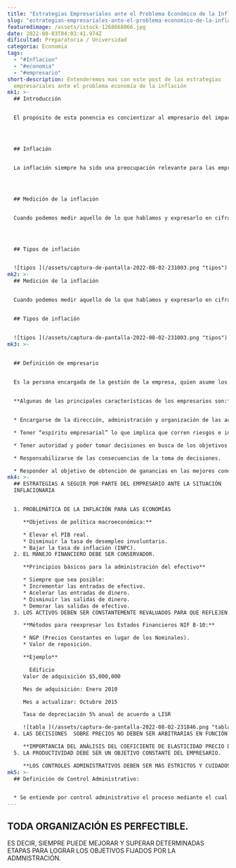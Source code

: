 ```yaml
---
title: "Estrategias Empresariales ante el Problema Económico de la Inflación "
slug: "estrategias-empresariales-ante-el-problema-economico-de-la-inflacion "
featuredimage: /assets/istock-1268668066.jpg
date: 2022-08-03T04:03:41.974Z
dificultad: Preparatoria / Universidad
categoria: Economia
tags:
  - "#Inflacion"
  - "#economia"
  - "#empresario"
short-description: Entenderemos mas con este post de las estrategias
  empresariales ante el problema economía de la inflación
mk1: >-
  ## Introducción


  El propósito de esta ponencia es concientizar al empresario del impacto que trae para el seno de las organizaciones el fenómeno inflacionario. Por ende se platean una serie de estrategias para hacerle frente ante una situación inflacionaria.




  ## Inflación


  La inflación siempre ha sido una preocupación relevante para las empresas, ya que erosiona el poder adquisitivo y aumenta los costes. En los últimos años, la inflación ha sido relativamente baja en muchas economías desarrolladas. Sin embargo, hay indicios de que la inflación está repuntando de nuevo y es probable que esto tenga un impacto en las empresas. El objetivo de este trabajo es concienciar al empresario del impacto que el fenómeno inflacionario conlleva en el seno de las organizaciones. Por ello, se presentan una serie de estrategias para hacer frente a una situación inflacionaria. El documento comienza con un análisis del concepto de inflación y sus principales causas. A continuación, analiza el impacto de la inflación en las empresas, centrándose en tres áreas clave: precios, costes e inversión. Por último, a partir de este análisis, se formulan una serie de recomendaciones sobre la mejor manera en que las empresas pueden responder a un entorno inflacionista. Comprendiendo las implicaciones de la inflación y siendo proactivos en su estrategia, las empresas pueden minimizar el impacto negativo de este fenómeno económico.




  ## Medición de la inflación


  Cuando podemos medir aquello de lo que hablamos y expresarlo en cifras, sabemos algo de ello; cuando no podemos medirlo ni expresarlo en cifras, nuestro saber es escaso e insatisfactorio; quizá sea el comienzo del saber, pero apenas cabe decir que hayamos llegado al estado científico.




  ## Tipos de inflación


  ![tipos ](/assets/captura-de-pantalla-2022-08-02-231003.png "tipos")
mk2: >-
  ## Medición de la inflación


  Cuando podemos medir aquello de lo que hablamos y expresarlo en cifras, sabemos algo de ello; cuando no podemos medirlo ni expresarlo en cifras, nuestro saber es escaso e insatisfactorio; quizá sea el comienzo del saber, pero apenas cabe decir que hayamos llegado al estado científico.


  ## Tipos de inflación


  ![tipos ](/assets/captura-de-pantalla-2022-08-02-231003.png "tipos")
mk3: >-
  

  ## Definición de empresario


  Es la persona encargada de la gestión de la empresa, quien asume los riesgos y, en última instancia, toma las decisiones en un mundo incierto. Esta persona debe tener una clara comprensión de sus metas y objetivos empresariales y tomar decisiones estratégicas para alcanzarlos. También debe ser capaz de comunicarse eficazmente con todos los miembros de su equipo para asegurarse de que todos trabajan con el mismo objetivo. Además, deben ser capaces de gestionar los recursos financieros y humanos de manera eficiente y eficaz. Aunque esta función conlleva muchos retos, es necesaria para garantizar el buen funcionamiento de cualquier empresa.


  **Algunas de las principales características de los empresarios son:**


  * Encargarse de la dirección, administración y organización de las actividades productivas.

  * Tener “espíritu empresarial” lo que implica que corren riesgos e inclusive en épocas de incertidumbre y son capaces de aprovechar en forma óptima los recursos.

  * Tener autoridad y poder tomar decisiones en busca de los objetivos de la empresa.

  * Responsabilizarse de las consecuencias de la toma de decisiones.

  * Responder al objetivo de obtención de ganancias en las mejores condiciones.
mk4: >-
  ## ESTRATEGIAS A SEGUIR POR PARTE DEL EMPRESARIO ANTE LA SITUACIÓN
  INFLACIONARIA


  1. PROBLEMÁTICA DE LA INFLACIÓN PARA LAS ECONOMÍAS

     **Objetivos de política macroeconómica:**

     * Elevar el PIB real.
     * Disminuir la tasa de desempleo involuntario.
     * Bajar la tasa de inflación (INPC).
  2. EL MANEJO FINANCIERO DEBE SER CONSERVADOR.

     **Principios básicos para la administración del efectivo**

     * Siempre que sea posible:
     * Incrementar las entradas de efectivo.
     * Acelerar las entradas de dinero.
     * Disminuir las salidas de dinero.
     * Demorar las salidas de efectivo.
  3. LOS ACTIVOS DEBEN SER CONSTANTEMENTE REVALUADOS PARA QUE REFLEJEN LO MAS ACERTADAMENTE POSIBLE SU VALOR DE REPOSICIÓN.

     **Métodos para reexpresar los Estados Financieros NIF B-10:**

     * NGP (Precios Constantes en lugar de los Nominales).
     * Valor de reposición.

     **Ejemplo**

       Edificio
     Valor de adquisición $5,000,000

     Mes de adquisición: Enero 2010

     Mes a actualizar: Octubre 2015

     Tasa de depreciación 5% anual de acuerdo a LISR

     ![tabla ](/assets/captura-de-pantalla-2022-08-02-231846.png "tabla")
  4. LAS DECISIONES  SOBRE PRECIOS NO DEBEN SER ARBITRARIAS EN FUNCIÓN AL INCREMENTO DE LA INFLACIÓN.

     **IMPORTANCIA DEL ANÁLISIS DEL COEFICIENTE DE ELASTICIDAD PRECIO DE LA DEMANDA** 
  5. LA PRODUCTIVIDAD DEBE SER UN OBJETIVO CONSTANTE DEL EMPRESARIO.

     **LOS CONTROLES ADMINISTRATIVOS DEBEN SER MÁS ESTRICTOS Y CUIDADOSOS**
mk5: >-
  ## Definición de Control Administrativo:


  * Se entiende por control administrativo el proceso mediante el cual la administración se asegura que los recursos son obtenidos y usados eficientemente, en función de los objetivos planteados por la organización.
---
```

## TODA ORGANIZACIÓN ES PERFECTIBLE.

 ES DECIR, SIEMPRE PUEDE MEJORAR Y SUPERAR DETERMINADAS ETAPAS PARA LOGRAR LOS OBJETIVOS FIJADOS POR LA ADMNISTRACIÓN.